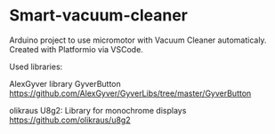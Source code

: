 # Smart-vacuum-cleaner

Arduino project to use micromotor with Vacuum Cleaner automaticaly.
Created with Platformio via VSCode.

Used libraries:

AlexGyver library GyverButton
https://github.com/AlexGyver/GyverLibs/tree/master/GyverButton


olikraus U8g2: Library for monochrome displays
https://github.com/olikraus/u8g2

